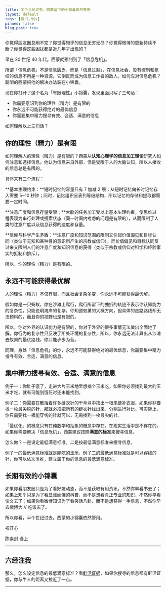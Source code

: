 ```yaml
---
title: 半个世纪过去，西蒙留下的小锦囊依然管用
layout: default
tags: [读书,卡片]
pinned: false
blog_post: true
---
```




你觉得朋友圈总刷不完？你觉得知乎的信息无穷无尽？你觉得微博的更新持续不断？你觉得这些困扰都是近几年才出现的？

早在 20 世纪 40 年代，西蒙就预判到了「信息危机」。

所谓「信息危机」不是信息匮乏，而是「信息过剩」，在信息社会，没有控制和组织的信息不再是一种资源，它倒反而成为信息工作者的敌人。如何应对信息危机？聪明的西蒙把他的解决办法装在小锦囊。

现在你打开了这个名为「有限理性」小锦囊，发现里面只写了三句话：

- 你需要意识到你的理性（精力）是有限的
- 你永远不可能获得绝对的最优信息
- 你需要集中精力搜寻有效、合适、满意的信息

如何理解以上三句话？

## 你的理性（精力）是有限


如何理解人的理性（精力）是有限的？西蒙从**认知心理学的信息加工理论**研究人如何注意和选择信息。他认为信息来自外部，但是受限于人的大脑认知，所以人接收的信息总是有限的。

具体来有三个流程：

**基本生理约束：**短时记忆的容量只有 7 加减 2 项；从短时记忆向长时记忆存入需要 5~10 秒钟；同时，记忆组织呈表列等级结构，所以记忆的存储和提取都需要一定时间。

**注意广度和信息存量受限：**大脑的任务加工受以上基本生理约束，使思维过程表现为串行处理或搜索状态（同一时间内考虑的问题是有限的），从而限制了人类的注意广度以及信息获得的速度和存量。

**信仰与科学产生矛盾：**注意广度和知识范围的限制又引起价值偏见和目标认同（类似于无知和某种目的意识所产生的宗教或信仰），而价值偏见和目标认同反过来又限制人们的注意广度和知识信息的获得（类似于宗教或信仰对科学和经验事实的抵制和排斥）。

所以，你的理性（精力）是有限的。

## 永远不可能获得最优解

人的理性（精力）不仅有限，而且社会复杂多变，你永远不可能获得最优解。

假如你是一只蚂蚁，你在沙滩上爬行，爬行所留下的曲折的轨迹不表示你认知能力的复杂性，只能说明海岸的复杂。你知道蚁巢的大概方向，但具体的走路路线却无法预料的，而且你的视野也是有限的。

所以，你对外界的认识能力是有限的，你对于外界的很多事情无法做出全面地了解。你行为的复杂性只反映了所处环境的复杂性，所以，你永远无法计算出从沙滩去蚁巢的最优路线，你只能步步为营。

同理，身处「信息危机」的你，永远不可能获得绝对的最优信息，你需要集中精力搜寻有效、合适、满意的信息。


## 集中精力搜寻有效、合适、满意的信息

例子一：你肚子饿了，走进大片玉米地里想摘个玉米吃，如果你必须找到最大的玉米才吃，就有可能到饿死时还未能找到。

例子二：你需要在散落着许多缝衣针的干草垛中找出一根来缝补衣服，如果你非要找一枚最尖锐的针，那就必须把所有的缝衣针找出来，分别进行对比。可实际上，你只需要找一根能穿线的针就可以，无需找到一枚最尖的针。


「最优化」的概念只有在纯数学和抽象的概念中存在，在现实生活中是不存在的。如果你需要解决「信息危机」，西蒙建议按照**满意的标准**来搜寻信息。

怎么做？一是设定最低满意标准，二是按最低满意标准来搜寻信息。

例子一的最低满意标准就是能吃的玉米，例子二的最低满意标准就是可以穿线的针，你可以依次类推，建立属于你的信息的最低满意标准。


## 长期有效的小锦囊

如果你看朋友圈只是为了看好友动态，而不是获取有用资讯，不然你早看书去了；如果上知乎只是为了看显浅而懂的科普，而不是想看真正专业的知识，不然你早看论文去了；如果你看微博知识为了看笑话八卦，而不是想获得一手信息，不然你早去微博大 V 吃饭去了。

所以你看，半个世纪过去，西蒙的小锦囊依然管用。

祝开心

陈素封 谨上

----

## 六经注我

那么，怎么设定信息的最低满意标准？看[鲜活证据](http://t.cn/R5b5r24)，如果你搜寻的信息都有鲜活证据，你与牛人的距离又拉近了一点。

----









